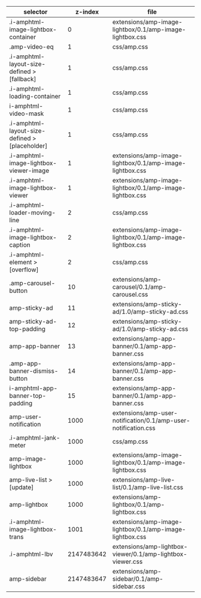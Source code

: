 selector                                         |   z-index      |   file
---                                              |   ---          |   ---
.i-amphtml-image-lightbox-container              |   0            |   extensions/amp-image-lightbox/0.1/amp-image-lightbox.css
.amp-video-eq                                    |   1            |   css/amp.css
.i-amphtml-layout-size-defined > [fallback]      |   1            |   css/amp.css
.i-amphtml-loading-container                     |   1            |   css/amp.css
i-amphtml-video-mask                             |   1            |   css/amp.css
.i-amphtml-layout-size-defined > [placeholder]   |   1            |   css/amp.css
.i-amphtml-image-lightbox-viewer-image           |   1            |   extensions/amp-image-lightbox/0.1/amp-image-lightbox.css
.i-amphtml-image-lightbox-viewer                 |   1            |   extensions/amp-image-lightbox/0.1/amp-image-lightbox.css
.i-amphtml-loader-moving-line                    |   2            |   css/amp.css
.i-amphtml-image-lightbox-caption                |   2            |   extensions/amp-image-lightbox/0.1/amp-image-lightbox.css
.i-amphtml-element > [overflow]                  |   2            |   css/amp.css
.amp-carousel-button                             |   10           |   extensions/amp-carousel/0.1/amp-carousel.css
amp-sticky-ad                                    |   11           |   extensions/amp-sticky-ad/1.0/amp-sticky-ad.css
amp-sticky-ad-top-padding                        |   12           |   extensions/amp-sticky-ad/1.0/amp-sticky-ad.css
amp-app-banner                                   |   13           |   extensions/amp-app-banner/0.1/amp-app-banner.css
.amp-app-banner-dismiss-button                   |   14           |   extensions/amp-app-banner/0.1/amp-app-banner.css
i-amphtml-app-banner-top-padding                 |   15           |   extensions/amp-app-banner/0.1/amp-app-banner.css
amp-user-notification                            |   1000         |   extensions/amp-user-notification/0.1/amp-user-notification.css
.i-amphtml-jank-meter                            |   1000         |   css/amp.css
amp-image-lightbox                               |   1000         |   extensions/amp-image-lightbox/0.1/amp-image-lightbox.css
amp-live-list > [update]                         |   1000         |   extensions/amp-live-list/0.1/amp-live-list.css
amp-lightbox                                     |   1000         |   extensions/amp-lightbox/0.1/amp-lightbox.css
.i-amphtml-image-lightbox-trans                  |   1001         |   extensions/amp-image-lightbox/0.1/amp-image-lightbox.css
.i-amphtml-lbv                                   |   2147483642   |   extensions/amp-lightbox-viewer/0.1/amp-lightbox-viewer.css
amp-sidebar                                      |   2147483647   |   extensions/amp-sidebar/0.1/amp-sidebar.css
